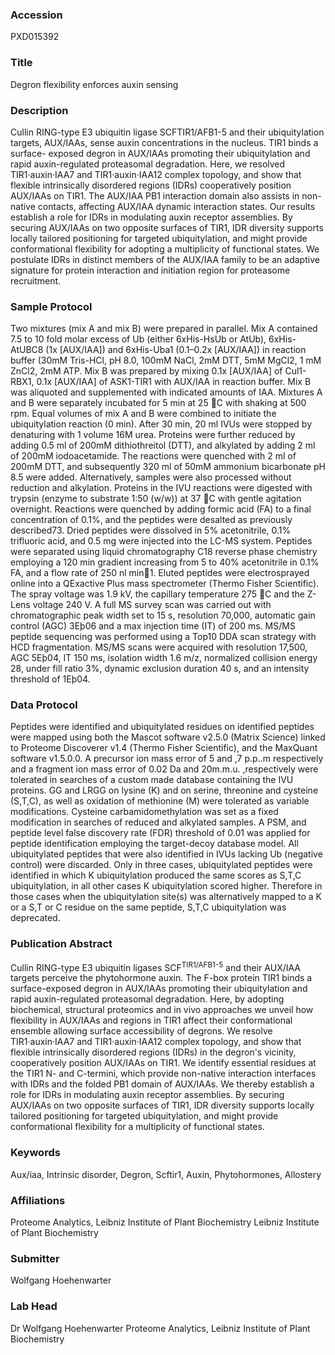 ### Accession
PXD015392

### Title
Degron flexibility enforces auxin sensing

### Description
Cullin RING-type E3 ubiquitin ligase SCFTIR1/AFB1-5 and their ubiquitylation targets, AUX/IAAs, sense auxin concentrations in the nucleus. TIR1 binds a surface- exposed degron in AUX/IAAs promoting their ubiquitylation and rapid auxin-regulated proteasomal degradation. Here, we resolved TIR1·auxin·IAA7 and TIR1·auxin·IAA12 complex topology, and show that flexible intrinsically disordered regions (IDRs) cooperatively position AUX/IAAs on TIR1. The AUX/IAA PB1 interaction domain also assists in non-native contacts, affecting AUX/IAA dynamic interaction states. Our results establish a role for IDRs in modulating auxin receptor assemblies. By securing AUX/IAAs on two opposite surfaces of TIR1, IDR diversity supports locally tailored positioning for targeted ubiquitylation, and might provide conformational flexibility for adopting a multiplicity of functional states. We postulate IDRs in distinct members of the AUX/IAA family to be an adaptive signature for protein interaction and initiation region for proteasome recruitment.

### Sample Protocol
Two mixtures (mix A and mix B) were prepared in parallel. Mix A contained 7.5 to 10 fold molar excess of Ub (either 6xHis-HsUb or AtUb), 6xHis-AtUBC8 (1x [AUX/IAA]) and 6xHis-Uba1 (0.1–0.2x [AUX/IAA]) in reaction buffer (30mM Tris-HCl, pH 8.0, 100mM NaCl, 2mM DTT, 5mM MgCl2, 1 mM ZnCl2, 2mM ATP. Mix B was prepared by mixing 0.1x [AUX/IAA] of Cul1-RBX1, 0.1x [AUX/IAA] of ASK1-TIR1 with AUX/IAA in reaction buffer. Mix B was aliquoted and supplemented with indicated amounts of IAA. Mixtures A and B were separately incubated for 5 min at 25 C with shaking at 500 rpm. Equal volumes of mix A and B were combined to initiate the ubiquitylation reaction (0 min). After 30 min, 20 ml IVUs were stopped by denaturing with 1 volume 16M urea. Proteins were further reduced by adding 0.5 ml of 200mM dithiothreitol (DTT), and alkylated by adding 2 ml of 200mM iodoacetamide. The reactions were quenched with 2 ml of 200mM DTT, and subsequently 320 ml of 50mM ammonium bicarbonate pH 8.5 were added. Alternatively, samples were also processed without reduction and alkylation. Proteins in the IVU reactions were digested with trypsin (enzyme to substrate 1:50 (w/w)) at 37 C with gentle agitation overnight. Reactions were quenched by adding formic acid (FA) to a final concentration of 0.1%, and the peptides were desalted as previously described73. Dried peptides were dissolved in 5% acetonitrile, 0.1% trifluoric acid, and 0.5 mg were injected into the LC-MS system. Peptides were separated using liquid chromatography C18 reverse phase chemistry employing a 120 min gradient increasing from 5 to 40% acetonitrile in 0.1% FA, and a flow rate of 250 nl min1. Eluted peptides were electrosprayed online into a QExactive Plus mass spectrometer (Thermo Fisher Scientific). The spray voltage was 1.9 kV, the capillary temperature 275 C and the Z-Lens voltage 240 V. A full MS survey scan was carried out with chromatographic peak width set to 15 s, resolution 70,000, automatic gain control (AGC) 3Eþ06 and a max injection time (IT) of 200 ms. MS/MS peptide sequencing was performed using a Top10 DDA scan strategy with HCD fragmentation. MS/MS scans were acquired with resolution 17,500, AGC 5Eþ04, IT 150 ms, isolation width 1.6 m/z, normalized collision energy 28, under fill ratio 3%, dynamic exclusion duration 40 s, and an intensity threshold of 1Eþ04.

### Data Protocol
Peptides were identified and ubiquitylated residues on identified peptides were mapped using both the Mascot software v2.5.0 (Matrix Science) linked to Proteome Discoverer v1.4 (Thermo Fisher Scientific), and the MaxQuant software v1.5.0.0. A precursor ion mass error of 5 and ,7 p.p..m respectively and a fragment ion mass error of 0.02 Da and 20m.m.u. ,respectively were tolerated in searches of a custom made database containing the IVU proteins. GG and LRGG on lysine (K) and on serine, threonine and cysteine (S,T,C), as well as oxidation of methionine (M) were tolerated as variable modifications. Cysteine carbamidomethylation was set as a fixed modification in searches of reduced and alkylated samples. A PSM, and peptide level false discovery rate (FDR) threshold of 0.01 was applied for peptide identification employing the target-decoy database model. All ubiquitylated peptides that were also identified in IVUs lacking Ub (negative control) were discarded. Only in three cases, ubiquitylated peptides were identified in which K ubiquitylation produced the same scores as S,T,C ubiquitylation, in all other cases K ubiquitylation scored higher. Therefore in those cases when the ubiquitylation site(s) was alternatively mapped to a K or a S,T or C residue on the same peptide, S,T,C ubiquitylation was deprecated.

### Publication Abstract
Cullin RING-type E3 ubiquitin ligases SCF<sup>TIR1/AFB1-5</sup> and their AUX/IAA targets perceive the phytohormone auxin. The F-box protein TIR1 binds a surface-exposed degron in AUX/IAAs promoting their ubiquitylation and rapid auxin-regulated proteasomal degradation. Here, by adopting biochemical, structural proteomics and in vivo approaches we unveil how flexibility in AUX/IAAs and regions in TIR1 affect their conformational ensemble allowing surface accessibility of degrons. We resolve TIR1&#xb7;auxin&#xb7;IAA7 and TIR1&#xb7;auxin&#xb7;IAA12 complex topology, and show that flexible intrinsically disordered regions (IDRs) in the degron's vicinity, cooperatively position AUX/IAAs on TIR1. We identify essential residues at the TIR1 N- and C-termini, which provide non-native interaction interfaces with IDRs and the folded PB1 domain of AUX/IAAs. We thereby establish a role for IDRs in modulating auxin receptor assemblies. By securing AUX/IAAs on two opposite surfaces of TIR1, IDR diversity supports locally tailored positioning for targeted ubiquitylation, and might provide conformational flexibility for a multiplicity of functional states.

### Keywords
Aux/iaa, Intrinsic disorder, Degron, Scftir1, Auxin, Phytohormones, Allostery

### Affiliations
Proteome Analytics, Leibniz Institute of Plant Biochemistry
Leibniz Institute of Plant Biochemistry

### Submitter
Wolfgang Hoehenwarter

### Lab Head
Dr Wolfgang Hoehenwarter
Proteome Analytics, Leibniz Institute of Plant Biochemistry


